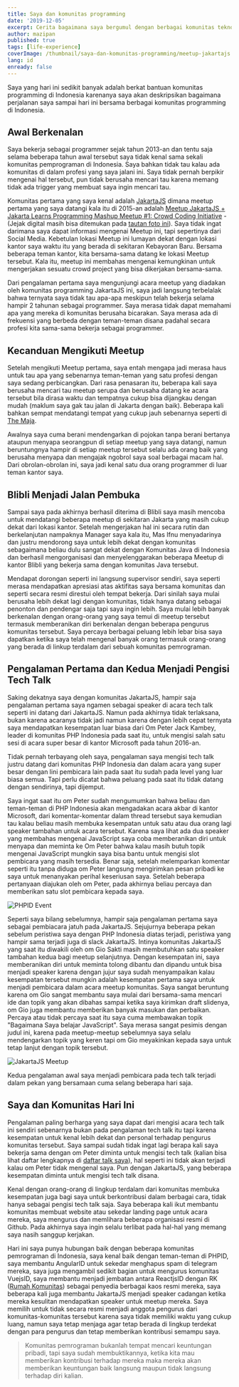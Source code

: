 ```yaml
---
title: Saya dan komunitas programming
date: '2019-12-05'
excerpt: Cerita bagaimana saya bergumul dengan berbagai komunitas teknologi di Indonesia
author: mazipan
published: true
tags: [life-experience]
coverImage: /thumbnail/saya-dan-komunitas-programming/meetup-jakartajs.jpg
lang: id
enready: false
---
```


Saya yang hari ini sedikit banyak adalah berkat bantuan komunitas programming di Indonesia karenanya saya akan deskripsikan bagaimana perjalanan saya sampai hari ini bersama berbagai komunitas programming di Indonesia.

## Awal Berkenalan

Saya bekerja sebagai programmer sejak tahun 2013-an dan tentu saja selama beberapa tahun awal tersebut saya tidak kenal sama sekali komunitas pemprograman di Indonesia. Saya bahkan tidak tau kalau ada komunitas di dalam profesi yang saya jalani ini. Saya tidak pernah berpikir mengenai hal tersebut, pun tidak berusaha mencari tau karena memang tidak ada trigger yang membuat saya ingin mencari tau.

Komunitas pertama yang saya kenal adalah [JakartaJS](https://www.meetup.com/JakartaJS) dimana meetup pertama yang saya datangi kala itu di 2015-an adalah [Meetup JakartaJS + Jakarta Learns Programming Mashup Meetup #1: Crowd Coding Initiative](https://www.meetup.com/JakartaJS/events/224350025/) - (Jejak digital masih bisa ditemukan pada [tautan foto ini](https://www.meetup.com/JakartaJS/photos/26337589/440903959/)). Saya tidak ingat darimana saya dapat informasi mengenai Meetup ini, tapi sepertinya dari Social Media. Kebetulan lokasi Meetup ini lumayan dekat dengan lokasi kantor saya waktu itu yang berada di sekitaran Kebayoran Baru. Bersama beberapa teman kantor, kita bersama-sama datang ke lokasi Meetup tersebut. Kala itu, meetup ini membahas mengenai kemungkinan untuk mengerjakan sesuatu crowd project yang bisa dikerjakan bersama-sama.

Dari pengalaman pertama saya mengunjungi acara meetup yang diadakan oleh komunitas programming JakartaJS ini, saya jadi langsung terbelalak bahwa ternyata saya tidak tau apa-apa meskipun telah bekerja selama hampir 2 tahunan sebagai programmer. Saya merasa tidak dapat memahami apa yang mereka di komunitas berusaha bicarakan. Saya merasa ada di frekuensi yang berbeda dengan teman-teman disana padahal secara profesi kita sama-sama bekerja sebagai programmer.

## Kecanduan Mengikuti Meetup

Setelah mengikuti Meetup pertama, saya entah mengapa jadi merasa haus untuk tau apa yang sebenarnya teman-teman yang satu profesi dengan saya sedang perbicangkan. Dari rasa penasaran itu, beberapa kali saya berusaha mencari tau meetup serupa dan berusaha datang ke acara tersebut bila dirasa waktu dan tempatnya cukup bisa dijangkau dengan mudah (maklum saya gak tau jalan di Jakarta dengan baik). Beberapa kali bahkan sempat mendatangi tempat yang cukup jauh sebenarnya seperti di [The Maja](https://goo.gl/maps/BrGyoSmZ3J1WT1e39).

Awalnya saya cuma berani mendengarkan di pojokan tanpa berani bertanya ataupun menyapa seorangpun di setiap meetup yang saya datangi, namun beruntungnya hampir di setiap meetup tersebut selalu ada orang baik yang berusaha menyapa dan mengajak ngobrol saya soal berbagai macam hal. Dari obrolan-obrolan ini, saya jadi kenal satu dua orang programmer di luar teman kantor saya.

## Blibli Menjadi Jalan Pembuka

Sampai saya pada akhirnya berhasil diterima di Blibli saya masih mencoba untuk mendatangi beberapa meetup di sekitaran Jakarta yang masih cukup dekat dari lokasi kantor. Setelah mengerjakan hal ini secara rutin dan berkelanjutan nampaknya Manager saya kala itu, Mas Ifnu menyadarinya dan justru mendorong saya untuk lebih dekat dengan komunitas sebagaimana beliau dulu sangat dekat dengan Komunitas Java di Indonesia dan berhasil mengorganisasi dan menyelenggarakan beberapa Meetup di kantor Blibli yang bekerja sama dengan komunitas Java tersebut.

Mendapat dorongan seperti ini langsung supervisor sendiri, saya seperti merasa mendapatkan apresiasi atas aktifitas saya bersama komunitas dan seperti secara resmi direstui oleh tempat bekerja. Dari sinilah saya mulai berusaha lebih dekat lagi dengan komunitas, tidak hanya datang sebagai penonton dan pendengar saja tapi saya ingin lebih. Saya mulai lebih banyak berkenalan dengan orang-orang yang saya temui di meetup tersebut termasuk memberanikan diri berkenalan dengan beberapa pengurus komunitas tersebut. Saya percaya berbagai peluang lebih lebar bisa saya dapatkan ketika saya telah mengenal banyak orang termasuk orang-orang yang berada di linkup terdalam dari sebuah komunitas pemrograman.

## Pengalaman Pertama dan Kedua Menjadi Pengisi Tech Talk

Saking dekatnya saya dengan komunitas JakartaJS, hampir saja pengalaman pertama saya ngamen sebagai speaker di acara tech talk seperti ini datang dari JakartaJS. Namun pada akhirnya tidak terlaksana, bukan karena acaranya tidak jadi namun karena dengan lebih cepat ternyata saya mendapatkan kesempatan luar biasa dari Om Peter Jack Kambey, leader di komunitas PHP Indonesia pada saat itu, untuk mengisi salah satu sesi di acara super besar di kantor Microsoft pada tahun 2016-an.

Tidak pernah terbayang oleh saya, pengalaman saya mengisi tech talk justru datang dari komunitas PHP Indonesia dan dalam acara yang super besar dengan lini pembicara lain pada saat itu sudah pada level yang luar biasa semua. Tapi perlu dicatat bahwa peluang pada saat itu tidak datang dengan sendirinya, tapi dijemput.

Saya ingat saat itu om Peter sudah mengumumkan bahwa beliau dan teman-teman di PHP Indonesia akan mengadakan acara akbar di kantor Microsoft, dari komentar-komentar dalam thread tersebut saya kemudian tau kalau beliau masih membuka kesempatan untuk satu atau dua orang lagi speaker tambahan untuk acara tersebut. Karena saya lihat ada dua speaker yang membahas mengenai JavaScript saya coba memberanikan diri untuk menyapa dan meminta ke Om Peter bahwa kalau masih butuh topik mengenai JavaScript mungkin saya bisa bantu untuk mengisi slot pembicara yang masih tersedia. Benar saja, setelah melemparkan komentar seperti itu tanpa diduga om Peter langsung mengirimkan pesan pribadi ke saya untuk menanyakan perihal keseriusan saya. Setelah beberapa pertanyaan diajukan oleh om Peter, pada akhirnya beliau percaya dan memberikan satu slot pembicara kepada saya.

![PHPID Event](/thumbnail/saya-dan-komunitas-programming/phpid-event-in-microsoft.jpg)

Seperti saya bilang sebelumnya, hampir saja pengalaman pertama saya sebagai pembiacara jatuh pada JakartaJS. Sejujurnya beberapa pekan sebelum peristiwa saya dengan PHP Indonesia diatas terjadi, peristiwa yang hampir sama terjadi juga di slack JakartaJS. Intinya komunitas JakartaJS yang saat itu diwakili oleh om Gio Sakti masih membutuhkan satu speaker tambahan kedua bagi meetup selanjutnya. Dengan kesempatan ini, saya memberanikan diri untuk meminta tolong dibantu dan dipandu untuk bisa menjadi speaker karena dengan jujur saya sudah menyampaikan kalau kesempatan tersebut mungkin adalah kesempatan pertama saya untuk menjadi pembicara dalam acara meetup komunitas. Saya sangat beruntung karena om Gio sangat membantu saya mulai dari bersama-sama mencari ide dan topik yang akan dibahas sampai ketika saya kirimkan draft slidenya, om Gio juga membantu memberikan banyak masukan dan perbaikan. Percaya atau tidak percaya saat itu saya cuma membawakan topik "Bagaimana Saya belajar JavaScript". Saya merasa sangat pesimis dengan judul ini, karena pada meetup-meetup sebelumnya saya selalu mendengarkan topik yang keren tapi om Gio meyakinkan kepada saya untuk tetap lanjut dengan topik tersebut.

![JakartaJS Meetup](/thumbnail/saya-dan-komunitas-programming/meetup-jakartajs.jpg)

Kedua pengalaman awal saya menjadi pembicara pada tech talk terjadi dalam pekan yang bersamaan cuma selang beberapa hari saja.

## Saya dan Komunitas Hari Ini

Pengalaman paling berharga yang saya dapat dari mengisi acara tech talk ini sendiri sebenarnya bukan pada pengalaman tech talk itu tapi karena kesempatan untuk kenal lebih dekat dan personal terhadap pengurus komunitas tersebut. Saya sampai sudah tidak ingat lagi berapa kali saya bekerja sama dengan om Peter diminta untuk mengisi tech talk (kalian bisa lihat daftar lengkapnya di [daftar talk saya](/talks)), hal seperti ini tidak akan terjadi kalau om Peter tidak mengenal saya. Pun dengan JakartaJS, yang beberapa kesempatan diminta untuk mengisi tech talk disana.

Kenal dengan orang-orang di lingkup terdalam dari komunitas membuka kesempatan juga bagi saya untuk berkontribusi dalam berbagai cara, tidak hanya sebagai pengisi tech talk saja. Saya beberapa kali ikut membantu komunitas membuat website atau sekedar landing page untuk acara mereka, saya mengurus dan memlihara beberapa organisasi resmi di Github. Pada akhirnya saya ingin selalu terlibat pada hal-hal yang memang saya nasih sanggup kerjakan.

Hari ini saya punya hubungan baik dengan beberapa komunitas pemrograman di Indonesia, saya kenal baik dengan teman-teman di PHPID, saya membantu AngularID untuk sekedar menghapus spam di telegram mereka, saya juga mengambil sedikit bagian untuk mengurus komunitas VuejsID, saya membantu menjadi jembatan antara ReactjsID dengan RK ([Rumah Komunitas](https://rumahkomunitas.com)) sebagai penyedia berbagai kaos resmi mereka, saya beberapa kali juga membantu JakartaJS menjadi speaker cadangan ketika mereka kesulitan mendapatkan speaker untuk meetup mereka. Saya memilih untuk tidak secara resmi menjadi anggota pengurus dari komunitas-komunitas tersebut karena saya tidak memiliki waktu yang cukup luang, namun saya tetap menjaga agar tetap berada di lingkup terdekat dengan para pengurus dan tetap memberikan kontribusi semampu saya.

> Komunitas pemrograman bukanlah tempat mencari keuntungan pribadi, tapi saya sudah membuktikannya, ketika kita mau memberikan kontribusi terhadap mereka maka mereka akan memberikan keuntungan baik langsung maupun tidak langsung terhadap diri kalian.
